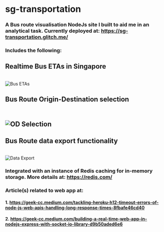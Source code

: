 # sg-transportation
### A Bus route visualisation NodeJs site I built to aid me in an analytical task. Currently deployed at: https://sg-transportation.glitch.me/

### Includes the following:
## Realtime Bus ETAs in Singapore
<br/>![Bus ETAs](https://miro.medium.com/max/1400/1*QKFF2dM6D7apIZfRLn30Jg.png)
## Bus Route Origin-Destination selection
<br/>![OD Selection](https://miro.medium.com/max/1050/1*dDjLS1LBpUOlTFh357ozLg.png)
---
## Bus Route data export functionality
<br/>![Data Export](https://miro.medium.com/max/1050/1*MrnOOOJPG62tror-WAPseg.png)

### Integrated with an instance of Redis caching for in-memory storage. More details at: https://redis.com/

### Article(s) related to web app at: 
#### 1. https://geek-cc.medium.com/tackling-heroku-h12-timeout-errors-of-node-js-web-apis-handling-long-response-times-8fbafe46cd40
#### 2. https://geek-cc.medium.com/building-a-real-time-web-app-in-nodejs-express-with-socket-io-library-d9b50aded6e6